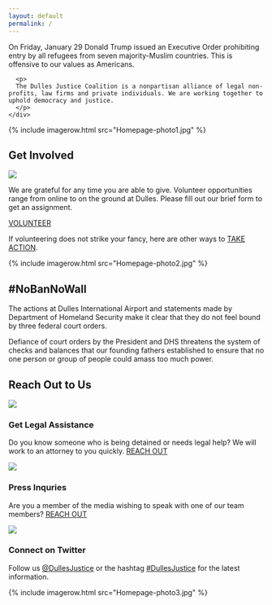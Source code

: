 ```yaml
---
layout: default
permalink: /
---
```


<div class="container-fluid">
  <div class="row inverse pad50">
    <div class="col-sm-10 col-sm-offset-1 col-xs-12">
      <p>
      On Friday, January 29 Donald Trump issued an Executive Order prohibiting entry by all refugees from seven majority-Muslim countries. This is offensive to our values as Americans.
      </p>

      <p>
      The Dulles Justice Coalition is a nonpartisan alliance of legal non-profits, law firms and private individuals. We are working together to uphold democracy and justice.
      </p>
    </div>
  </div>
  {% include imagerow.html src="Homepage-photo1.jpg" %}
  <div class="row">
    <div class="col-sm-10 col-sm-offset-1"><h2>Get Involved</h2></div>
  </div>
  <div class="row getinvolved">
    <div class="col-sm-6 col-sm-offset-3 col-xs-10 col-xs-offset-1">
      <img class="centered" src="{{ site.baseurl }}/images/Icon-Volunteer.png" />
      <p>
        We are grateful for any time you are able to give. Volunteer opportunities range from online to on the ground at Dulles. Please fill out our brief form to get an assignment.
      </p>
      <a class="btn btn-primary col-sm-6 col-sm-offset-3 col-xs-10 col-xs-offset-1" href="https://goo.gl/forms/sh1EhJHuWAan4YtE3">VOLUNTEER</a>
    </div>
  </div>
  <div class="row pad25">
    <div class="col-sm-6 col-sm-offset-3 col-xs-10 col-xs-offset-1">
      <p>If volunteering does not strike your fancy, here are other ways to <a href="{{ site.baseurl }}/action/">TAKE ACTION</a>.</p>
    </div>
  </div>
  {% include imagerow.html src="Homepage-photo2.jpg" %}
  <div class="row inverse padbottom50">
    <div class="col-sm-10 col-sm-offset-1 col-xs-12">
      <h2>#NoBanNoWall</h2>
      <p>
        The actions at Dulles International Airport and statements made by Department of Homeland Security make it clear that they do not feel bound by three federal court orders.
      </p>
      <p>
        Defiance of court orders by the President and DHS threatens the system of checks and balances that our founding fathers established to ensure that no one person or group of people could amass too much power.
      </p>
    </div>
  </div>
  <div class="row">
    <div class="col-xs-10 col-xs-offset-1">
      <h2>Reach Out to Us</h2>
    </div>
  </div>
  <div class="row padbottom50">
    <div class="col-sm-4 col-xs-12">
      <img class="centered" src="{{ site.baseurl }}/images/Icon-Legal.png" />
      <h3 class="centered">Get Legal Assistance</h3>
      <p>
        Do you know someone who is being detained or needs legal help? We will work to an attorney to you quickly. <a href="{{ site.baseurl }}/legal/">REACH OUT</a>
      </p>
    </div>
    <div class="col-sm-4 col-xs-12">
      <img class="centered" src="{{ site.baseurl }}/images/Icon-Press.png" />
      <h3 class="centered">Press Inquries</h3>
      <p>Are you a member of the media wishing to speak with one of our team members? <a href="{{ site.baseurl }}/press/">REACH OUT</a></p>
    </div>
    <div class="col-sm-4 col-xs-12">
      <img class="centered" src="{{ site.baseurl }}/images/Icon-Twitter.png" />
      <h3 class="centered">Connect on Twitter</h3>
      <p>Follow us <a href="https://twitter.com/DullesJustice">@DullesJustice</a> or the hashtag
      <a href="https://twitter.com/hashtag/DullesJustice">#DullesJustice</a> for the latest information. </p>
    </div>
  </div>
  {% include imagerow.html src="Homepage-photo3.jpg" %}
</div>
